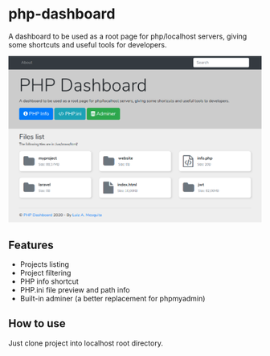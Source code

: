 # php-dashboard
A dashboard to be used as a root page for php/localhost servers, giving some shortcuts and useful tools for developers.


![Page Screenshot](https://github.com/luizalbertobm/php-dashboard/blob/master/php-dashboard/php-dashboard.png)

## Features
- Projects listing
- Project filtering
- PHP info shortcut
- PHP.ini file preview and path info
- Built-in adminer (a better replacement for phpmyadmin)

## How to use
Just clone project into localhost root directory.
